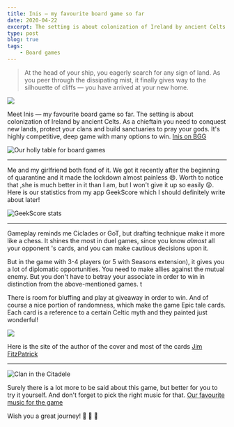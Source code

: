 ```yaml
---
title: Inis — my favourite board game so far
date: 2020-04-22
excerpt: The setting is about colonization of Ireland by ancient Celts. As a chieftain you need to conquest new lands, protect your clans and build sanctuaries to pray your gods
type: post
blog: true
tags:
    - Board games
---
```


> At the head of your ship, you eagerly search for any sign of land. As
> you peer through the dissipating mist, it finally gives way to the
> silhouette of cliffs — you have arrived at your new home.

![](https://cdn.1j1ju.com/thumbs/game-lg/medias/1b/d9/5c-inis-2018-cover.jpeg)

Meet Inis —  my favourite board game so far. The setting is about colonization of Ireland by ancient Celts. As a chieftain you need to conquest new lands, protect your clans and build sanctuaries to pray your gods. It's highly competitive, deep game with many options to win.
 [Inis on BGG](https://boardgamegeek.com/boardgame/155821/inis)

![Our holly table for board games](https://i.ibb.co/FxZq6V0/IMG-20200419-180445-336.jpg)

---

Me and my girlfriend both fond of it. We got it recently after the beginning of quarantine and it made the lockdown almost painless 😄. Worth to notice that ,she is much better in it than I am, but I won't give it up so easily 😡. Here is our statistics from my app GeekScore which I should definitely write about later!

![GeekScore stats](https://i.ibb.co/P6SDCdg/Webp-net-resizeimage-1.jpg)

---

Gameplay reminds me Ciclades or GoT, but drafting technique make it more like a chess. It shines the most in duel games, since you know *almost* all your opponent 's cards, and you can make cautious decisions upon it. 

But in the game with 3-4 players (or 5 with Seasons extension), it gives you a lot of diplomatic opportunities. You need to make allies against the mutual enemy. But  you don't have to betray your associate in order to win in distinction from the above-mentioned games. t

There is room for bluffing and play at giveaway in order to win. And of course a nice portion of randomness, which make the game  Epic tale cards. Each card is a reference to a certain Celtic myth and they painted just wonderful! 

![](https://images-cdn.asmodee.us/filer_public/db/47/db474f85-be6e-4b30-82ef-8f041e0ca0c2/ini01_card_deirdres-beauty.png)

Here is the site of the author of the cover and most of the cards [Jim FitzPatrick](https://www.jimfitzpatrick.com/)


---

![Clan in the Citadele](https://i.ibb.co/TgXgFWd/200033200856-33868.jpg)

Surely there is a lot more to be said about this game, but better for you to try it yourself. And don't forget to pick the right music for that.  [Our favourite music for the game ](https://www.youtube.com/watch?v=nVRqq947lNo)

Wish you a great journey!  🎲 🎲 🎲

